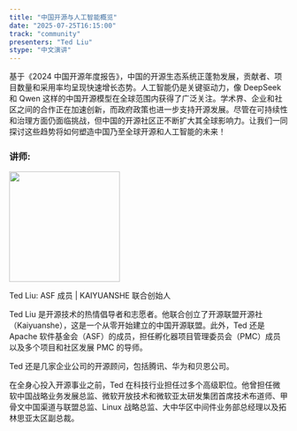 ```yaml
---
title: "中国开源与人工智能概览"
date: "2025-07-25T16:15:00"
track: "community"
presenters: "Ted Liu"
stype: "中文演讲"
---
```


基于《2024 中国开源年度报告》，中国的开源生态系统正蓬勃发展，贡献者、项目数量和采用率均呈现快速增长态势。人工智能仍是关键驱动力，像 DeepSeek 和 Qwen 这样的中国开源模型在全球范围内获得了广泛关注。学术界、企业和社区之间的合作正在加速创新，而政府政策也进一步支持开源发展。尽管在可持续性和治理方面仍面临挑战，但中国的开源社区正不断扩大其全球影响力。让我们一同探讨这些趋势将如何塑造中国乃至全球开源和人工智能的未来！

### 讲师:

<img src="https://sessionize.com/image/355a-400o400o1-RRrjWXYem9ZpGBUpd4jGBT.png" width="200" /><br/>

Ted Liu: ASF 成员 | KAIYUANSHE 联合创始人

Ted Liu 是开源技术的热情倡导者和志愿者。他联合创立了开源联盟开源社（Kaiyuanshe），这是一个从零开始建立的中国开源联盟。此外，Ted 还是 Apache 软件基金会（ASF）的成员，担任孵化器项目管理委员会（PMC）成员以及多个项目和社区发展 PMC 的导师。

Ted 还是几家企业公司的开源顾问，包括腾讯、华为和贝恩公司。

在全身心投入开源事业之前，Ted 在科技行业担任过多个高级职位。他曾担任微软中国战略业务发展总监、微软开放技术和微软亚太研发集团首席技术布道师、甲骨文中国渠道与联盟总监、Linux 战略总监、大中华区中间件业务部总经理以及拓林思亚太区副总裁。
